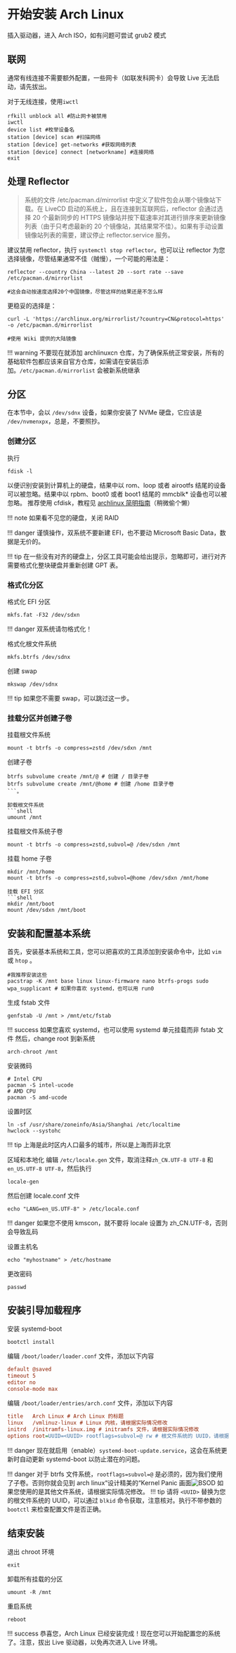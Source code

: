 # 开始安装 Arch Linux

插入驱动器，进入 Arch ISO，如有问题可尝试 grub2 模式

## 联网

通常有线连接不需要额外配置，一些网卡（如联发科网卡）会导致 Live 无法启动，请先拔出。

对于无线连接，使用`iwctl`
```shell
rfkill unblock all #防止网卡被禁用
iwctl
device list #枚举设备名
station [device] scan #扫描网络
station [device] get-networks #获取网络列表
station [device] connect [networkname] #连接网络
exit
```


## 处理 Reflector

> 系统的文件 /etc/pacman.d/mirrorlist 中定义了软件包会从哪个镜像站下载。在 LiveCD 启动的系统上，且在连接到互联网后，reflector 会通过选择 20 个最新同步的 HTTPS 镜像站并按下载速率对其进行排序来更新镜像列表（由于只考虑最新的 20 个镜像站，其结果常不佳）。如果有手动设置镜像站列表的需要，建议停止 reflector.service 服务。

建议禁用 reflector，执行 `systemctl stop reflector`。也可以让 reflector 为您选择镜像，尽管结果通常不佳（贼慢），一个可能的用法是：

```shell
reflector --country China --latest 20 --sort rate --save /etc/pacman.d/mirrorlist

#这会自动按速度选择20个中国镜像，尽管这样的结果还是不怎么样
```

更稳妥的选择是：

```shell
curl -L 'https://archlinux.org/mirrorlist/?country=CN&protocol=https' -o /etc/pacman.d/mirrorlist

#使用 Wiki 提供的大陆镜像
```
!!! warning
    不要现在就添加 archlinuxcn 仓库，为了确保系统正常安装，所有的基础软件包都应该来自官方仓库，如需请在安装后添加。`/etc/pacman.d/mirrorlist` 会被新系统继承

## 分区

在本节中，会以 `/dev/sdnx` 设备，如果你安装了 NVMe 硬盘，它应该是 `/dev/nvmenxpx`，总是，不要照抄。

### 创建分区
执行
```shell
fdisk -l
```
以便识别安装到计算机上的硬盘，结果中以 rom、loop 或者 airootfs 结尾的设备可以被忽略。结果中以 rpbm、boot0 或者 boot1 结尾的 mmcblk* 设备也可以被忽略。
推荐使用 cfdisk，教程见 [archlinux 简明指南](https://arch.icekylin.online/guide/rookie/basic-install.html#_7-%E5%88%86%E5%8C%BA%E5%92%8C%E6%A0%BC%E5%BC%8F%E5%8C%96-%E4%BD%BF%E7%94%A8-btrfs-%E6%96%87%E4%BB%B6%E7%B3%BB%E7%BB%9F)（稍微偷个懒）

!!! note
    如果看不见您的硬盘，关闭 RAID

!!! danger
    谨慎操作，双系统不要新建 EFI，也不要动 Microsoft Basic Data，数据是无价的。

!!! tip
    在一些没有对齐的硬盘上，分区工具可能会给出提示，忽略即可，进行对齐需要格式化整块硬盘并重新创建 GPT 表。

### 格式化分区

格式化 EFI 分区
```shell
mkfs.fat -F32 /dev/sdxn
```
!!! danger
    双系统请勿格式化！

格式化根文件系统
```shell
mkfs.btrfs /dev/sdnx
```

创建 swap
```shell
mkswap /dev/sdnx
```
!!! tip
    如果您不需要 swap，可以跳过这一步。

### 挂载分区并创建子卷

挂载根文件系统
```shell
mount -t btrfs -o compress=zstd /dev/sdxn /mnt
```
创建子卷
```shell
btrfs subvolume create /mnt/@ # 创建 / 目录子卷
btrfs subvolume create /mnt/@home # 创建 /home 目录子卷
```。

卸载根文件系统
```shell
umount /mnt
```
挂载根文件系统子卷
```shell
mount -t btrfs -o compress=zstd,subvol=@ /dev/sdxn /mnt
```
挂载 home 子卷
```shell
mkdir /mnt/home
mount -t btrfs -o compress=zstd,subvol=@home /dev/sdxn /mnt/home
```


```
挂载 EFI 分区
```shell
mkdir /mnt/boot
mount /dev/sdxn /mnt/boot
```
## 安装和配置基本系统

首先，安装基本系统和工具，您可以把喜欢的工具添加到安装命令中，比如 `vim` 或 `htop` 。
```shell
#我推荐安装这些
pacstrap -K /mnt base linux linux-firmware nano btrfs-progs sudo wpa_supplicant # 如果你喜欢 systemd，也可以用 run0
```
生成 fstab 文件
```shell
genfstab -U /mnt > /mnt/etc/fstab
```
!!! success
    如果您喜欢 systemd，也可以使用 systemd 单元挂载而非 fstab 文件
然后，change root 到新系统
```shell
arch-chroot /mnt
```

安装微码
```shell
# Intel CPU
pacman -S intel-ucode
# AMD CPU
pacman -S amd-ucode
```

设置时区
```shell
ln -sf /usr/share/zoneinfo/Asia/Shanghai /etc/localtime
hwclock --systohc
```
!!! tip
    上海是此时区内人口最多的城市，所以是上海而非北京

区域和本地化
编辑 `/etc/locale.gen` 文件，取消注释`zh_CN.UTF-8 UTF-8` 和 `en_US.UTF-8 UTF-8`，然后执行
```shell
locale-gen
```
然后创建 locale.conf 文件
```shell
echo "LANG=en_US.UTF-8" > /etc/locale.conf
```
!!! danger
    如果您不使用 kmscon，就不要将 locale 设置为 zh_CN.UTF-8，否则会导致乱码

设置主机名
```shell
echo "myhostname" > /etc/hostname
``` 

更改密码
```shell
passwd
```

## 安装引导加载程序
安装 systemd-boot
```shell
bootctl install
```
编辑 `/boot/loader/loader.conf` 文件，添加以下内容
```ini
default @saved
timeout 5
editor no
console-mode max
```
编辑 `/boot/loader/entries/arch.conf` 文件，添加以下内容
```ini
title   Arch Linux # Arch Linux 的标题
linux   /vmlinuz-linux # Linux 内核，请根据实际情况修改
initrd  /initramfs-linux.img # initramfs 文件，请根据实际情况修改
options root=UUID=<UUID> rootflags=subvol=@ rw # 根文件系统的 UUID，请根据实际情况修改
```
!!! danger
    现在就启用（enable）`systemd-boot-update.service`，这会在系统更新时自动更新 systemd-boot 以防止潜在的问题。

!!! danger
    对于 btrfs 文件系统，`rootflags=subvol=@` 是必须的，因为我们使用了子卷。否则你就会见到 arch linux“设计精美的“Kernel Panic 画面![BSOD](BSOD.jpg)
    如果您使用的是其他文件系统，请根据实际情况修改。
!!! tip
    请将 `<UUID>` 替换为您的根文件系统的 UUID，可以通过 `blkid` 命令获取，注意核对。执行不带参数的 `bootctl` 来检查配置文件是否正确。

## 结束安装
退出 chroot 环境
```shell
exit
```
卸载所有挂载的分区
```shell
umount -R /mnt
```
重启系统
```shell
reboot
```
!!! success
    恭喜您，Arch Linux 已经安装完成！现在您可以开始配置您的系统了。注意，拔出 Live 驱动器，以免再次进入 Live 环境。
